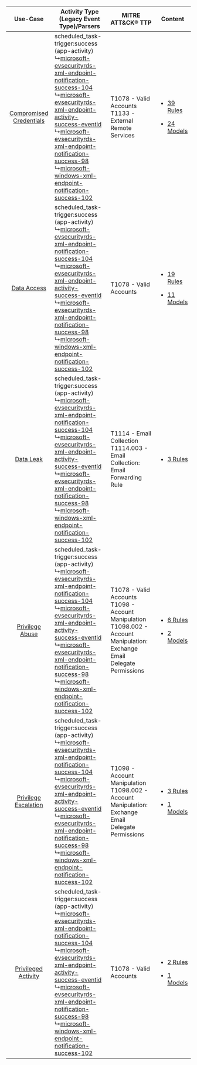 |    Use-Case    | Activity Type (Legacy Event Type)/Parsers    | MITRE ATT&CK® TTP    | Content    |
|:----:| ---- | ---- | ---- |
| [Compromised Credentials](../../../UseCases/uc_compromised_credentials.md) |  scheduled_task-trigger:success (app-activity)<br> ↳[microsoft-evsecurityrds-xml-endpoint-notification-success-104](Ps/pC_microsoftevsecurityrdsxmlendpointnotificationsuccess104.md)<br> ↳[microsoft-evsecurityrds-xml-endpoint-activity-success-eventid](Ps/pC_microsoftevsecurityrdsxmlendpointactivitysuccesseventid.md)<br> ↳[microsoft-evsecurityrds-xml-endpoint-notification-success-98](Ps/pC_microsoftevsecurityrdsxmlendpointnotificationsuccess98.md)<br> ↳[microsoft-windows-xml-endpoint-notification-success-102](Ps/pC_microsoftwindowsxmlendpointnotificationsuccess102.md)<br> | T1078 - Valid Accounts<br>T1133 - External Remote Services<br>    | [<ul><li>39 Rules</li></ul><ul><li>24 Models</li></ul>](RM/r_m_microsoft_event_viewer_-_remotedesktopservices_Compromised_Credentials.md) |
|    [Data Access](../../../UseCases/uc_data_access.md)    |  scheduled_task-trigger:success (app-activity)<br> ↳[microsoft-evsecurityrds-xml-endpoint-notification-success-104](Ps/pC_microsoftevsecurityrdsxmlendpointnotificationsuccess104.md)<br> ↳[microsoft-evsecurityrds-xml-endpoint-activity-success-eventid](Ps/pC_microsoftevsecurityrdsxmlendpointactivitysuccesseventid.md)<br> ↳[microsoft-evsecurityrds-xml-endpoint-notification-success-98](Ps/pC_microsoftevsecurityrdsxmlendpointnotificationsuccess98.md)<br> ↳[microsoft-windows-xml-endpoint-notification-success-102](Ps/pC_microsoftwindowsxmlendpointnotificationsuccess102.md)<br> | T1078 - Valid Accounts<br>    | [<ul><li>19 Rules</li></ul><ul><li>11 Models</li></ul>](RM/r_m_microsoft_event_viewer_-_remotedesktopservices_Data_Access.md)    |
|    [Data Leak](../../../UseCases/uc_data_leak.md)    |  scheduled_task-trigger:success (app-activity)<br> ↳[microsoft-evsecurityrds-xml-endpoint-notification-success-104](Ps/pC_microsoftevsecurityrdsxmlendpointnotificationsuccess104.md)<br> ↳[microsoft-evsecurityrds-xml-endpoint-activity-success-eventid](Ps/pC_microsoftevsecurityrdsxmlendpointactivitysuccesseventid.md)<br> ↳[microsoft-evsecurityrds-xml-endpoint-notification-success-98](Ps/pC_microsoftevsecurityrdsxmlendpointnotificationsuccess98.md)<br> ↳[microsoft-windows-xml-endpoint-notification-success-102](Ps/pC_microsoftwindowsxmlendpointnotificationsuccess102.md)<br> | T1114 - Email Collection<br>T1114.003 - Email Collection: Email Forwarding Rule<br>    | [<ul><li>3 Rules</li></ul>](RM/r_m_microsoft_event_viewer_-_remotedesktopservices_Data_Leak.md)    |
|         [Privilege Abuse](../../../UseCases/uc_privilege_abuse.md)         |  scheduled_task-trigger:success (app-activity)<br> ↳[microsoft-evsecurityrds-xml-endpoint-notification-success-104](Ps/pC_microsoftevsecurityrdsxmlendpointnotificationsuccess104.md)<br> ↳[microsoft-evsecurityrds-xml-endpoint-activity-success-eventid](Ps/pC_microsoftevsecurityrdsxmlendpointactivitysuccesseventid.md)<br> ↳[microsoft-evsecurityrds-xml-endpoint-notification-success-98](Ps/pC_microsoftevsecurityrdsxmlendpointnotificationsuccess98.md)<br> ↳[microsoft-windows-xml-endpoint-notification-success-102](Ps/pC_microsoftwindowsxmlendpointnotificationsuccess102.md)<br> | T1078 - Valid Accounts<br>T1098 - Account Manipulation<br>T1098.002 - Account Manipulation: Exchange Email Delegate Permissions<br> | [<ul><li>6 Rules</li></ul><ul><li>2 Models</li></ul>](RM/r_m_microsoft_event_viewer_-_remotedesktopservices_Privilege_Abuse.md)    |
|    [Privilege Escalation](../../../UseCases/uc_privilege_escalation.md)    |  scheduled_task-trigger:success (app-activity)<br> ↳[microsoft-evsecurityrds-xml-endpoint-notification-success-104](Ps/pC_microsoftevsecurityrdsxmlendpointnotificationsuccess104.md)<br> ↳[microsoft-evsecurityrds-xml-endpoint-activity-success-eventid](Ps/pC_microsoftevsecurityrdsxmlendpointactivitysuccesseventid.md)<br> ↳[microsoft-evsecurityrds-xml-endpoint-notification-success-98](Ps/pC_microsoftevsecurityrdsxmlendpointnotificationsuccess98.md)<br> ↳[microsoft-windows-xml-endpoint-notification-success-102](Ps/pC_microsoftwindowsxmlendpointnotificationsuccess102.md)<br> | T1098 - Account Manipulation<br>T1098.002 - Account Manipulation: Exchange Email Delegate Permissions<br>    | [<ul><li>3 Rules</li></ul><ul><li>1 Models</li></ul>](RM/r_m_microsoft_event_viewer_-_remotedesktopservices_Privilege_Escalation.md)      |
|     [Privileged Activity](../../../UseCases/uc_privileged_activity.md)     |  scheduled_task-trigger:success (app-activity)<br> ↳[microsoft-evsecurityrds-xml-endpoint-notification-success-104](Ps/pC_microsoftevsecurityrdsxmlendpointnotificationsuccess104.md)<br> ↳[microsoft-evsecurityrds-xml-endpoint-activity-success-eventid](Ps/pC_microsoftevsecurityrdsxmlendpointactivitysuccesseventid.md)<br> ↳[microsoft-evsecurityrds-xml-endpoint-notification-success-98](Ps/pC_microsoftevsecurityrdsxmlendpointnotificationsuccess98.md)<br> ↳[microsoft-windows-xml-endpoint-notification-success-102](Ps/pC_microsoftwindowsxmlendpointnotificationsuccess102.md)<br> | T1078 - Valid Accounts<br>    | [<ul><li>2 Rules</li></ul><ul><li>1 Models</li></ul>](RM/r_m_microsoft_event_viewer_-_remotedesktopservices_Privileged_Activity.md)       |